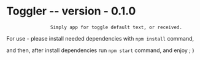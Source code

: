 #                            **Toggler -- version - 0.1.0**


                    Simply app for toggle default text, or received.


For use - please install needed dependencies with `npm install` command,

and then, after install dependencies run `npm start` command, and enjoy ; )